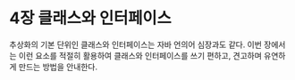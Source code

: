# 4장 클래스와 인터페이스

추상화의 기본 단위인 클래스와 인터페이스는 자바 언의어 심장과도 같다. 이번 장에서는 이런 요소를 적절히 활용하여 클래스와 인터페이스를 쓰기 편하고, 견고하며 유연하게 만드는 방법을 안내한다.





